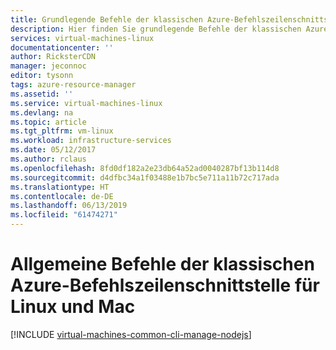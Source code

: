```yaml
---
title: Grundlegende Befehle der klassischen Azure-Befehlszeilenschnittstelle für Linux und Mac | Microsoft-Dokumentation
description: Hier finden Sie grundlegende Befehle der klassischen Azure-Befehlszeilenschnittstelle, die Sie beim Verwalten Ihrer virtuellen Computer im Azure Resource Manager-Modus mit Linux und Mac unterstützen.
services: virtual-machines-linux
documentationcenter: ''
author: RicksterCDN
manager: jeconnoc
editor: tysonn
tags: azure-resource-manager
ms.assetid: ''
ms.service: virtual-machines-linux
ms.devlang: na
ms.topic: article
ms.tgt_pltfrm: vm-linux
ms.workload: infrastructure-services
ms.date: 05/12/2017
ms.author: rclaus
ms.openlocfilehash: 8fd0df182a2e23db64a52ad0040287bf13b114d8
ms.sourcegitcommit: d4dfbc34a1f03488e1b7bc5e711a11b72c717ada
ms.translationtype: HT
ms.contentlocale: de-DE
ms.lasthandoff: 06/13/2019
ms.locfileid: "61474271"
---
```

# <a name="common-azure-classic-cli-commands-on-linux-and-mac"></a>Allgemeine Befehle der klassischen Azure-Befehlszeilenschnittstelle für Linux und Mac
[!INCLUDE [virtual-machines-common-cli-manage-nodejs](../../../includes/virtual-machines-common-cli-manage-nodejs.md)]